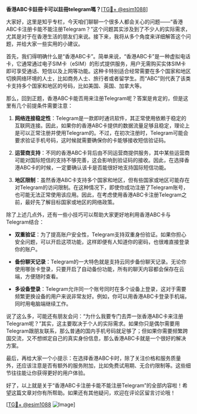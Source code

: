 **香港ABC卡註冊卡可以註冊telegram嗎？**[[TG💪+ @esim1088](https://t.me/s/esim1088)]

大家好，这里是知乎专栏，今天咱们聊聊一个很多人都会关心的问题——“香港ABC卡注册卡能不能注册Telegram？”这个问题其实涉及到了不少人的实际需求，尤其是对于在香港生活的朋友们来说。接下来，我将从多个角度来详细解答这个问题，并给大家一些实用的小建议。

首先，我们得明确什么是“香港ABC卡”。简单来说，“香港ABC卡”是一种虚拟电话卡，它通常通过电子SIM卡（eSIM）的形式提供服务，用户无需购买实体SIM卡即可享受通话、短信以及上网等功能。这种卡特别适合经常需要在多个国家和地区切换网络环境的人士，比如商务人士、旅行者或者留学生。而“ABC”则代表了该类卡支持多个国家和地区的号码，比如美国、英国、加拿大等。

那么，回到正题，香港ABC卡能否用来注册Telegram呢？答案是肯定的，但是这里有几个前提条件需要注意：

1. **网络连接稳定性**：Telegram是一款即时通讯软件，其正常使用依赖于稳定的互联网连接。因此，如果你的香港ABC卡提供的数据流量足够且稳定，理论上是可以正常注册并使用Telegram的。不过，在初次注册时，Telegram可能会要求验证手机号码，这时候就需要确保你的卡能够接收短信验证码。

2. **运营商支持**：不同的香港ABC卡背后由不同运营商提供服务，其中某些运营商可能对国际短信的支持不够完善，这会影响到验证码的接收。因此，在选择香港ABC卡的时候，一定要确认该卡是否能很好地支持国际短信功能。

3. **地区限制**：虽然香港ABC卡支持多个国家和地区，但有些国家或地区可能存在对Telegram的访问限制。在这种情况下，即使你成功注册了Telegram账号，也可能无法正常使用该应用。因此，在考虑使用香港ABC卡注册Telegram之前，最好先了解目标国家或地区的网络政策。

除了上述几点外，还有一些小技巧可以帮助大家更好地利用香港ABC卡与Telegram结合：

- **双重验证**：为了提高账户安全性，Telegram支持双重身份验证。如果你担心安全问题，可以开启这项功能，这样即便有人知道你的密码，也很难直接登录你的账户。
  
- **备份聊天记录**：Telegram的一大特色就是支持云同步备份聊天记录。无论你使用哪张卡登录，只要开启了自动备份功能，所有的聊天内容都会保存在云端，方便随时查看。

- **多设备登录**：Telegram允许同一个账号同时在多个设备上登录，这对于需要频繁更换设备的用户来说非常友好。例如，你可以用香港ABC卡登录手机端，同时用电脑端继续工作。

说了这么多，可能还有朋友会问：“为什么我要专门去弄一张香港ABC卡来注册Telegram呢？”其实，这主要取决于个人的实际需求。如果你只是偶尔需要用Telegram跟朋友联系，那么普通的国内手机号码就足够了；但如果你需要频繁跨国交流，又不想绑定自己的真实身份信息，那么香港ABC卡就是一个很好的解决方案。

最后，再给大家一个小提示：在选择香港ABC卡时，除了关注价格和服务质量外，还应该注意是否有额外的服务附加，比如免费试用期、无合约限制等。这些细节往往能让你获得更好的用户体验。

好了，以上就是关于“香港ABC卡注册卡能不能注册Telegram”的全部内容啦！希望这篇文章对你有所帮助。如果还有其他疑问，欢迎在评论区留言讨论哦！

[[TG💪+ @esim1088](https://t.me/s/esim1088) ![Image](https://i.postimg.cc/4NQfJmqS/Snipaste-2025-05-13-00-14-12.png)]